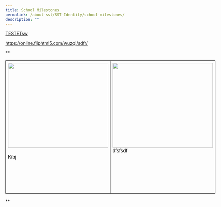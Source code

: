 ```yaml
---
title: School Milestones
permalink: /about-sst/SST-Identity/school-milestones/
description: ""
---
```

[TESTETsw](https://www.canva.com/design/DAFd0Fqwds8/4YxOfv8RuXqdk6COHBeljg/edit?utm_content=DAFd0Fqwds8&amp;utm_campaign=designshare&amp;utm_medium=link2&amp;utm_source=sharebutton)

https://online.fliphtml5.com/wuzql/sdfr/


**  
  
  

<table style="border:none;border-collapse:collapse;table-layout:fixed;width:501.67559055118113pt"><colgroup><col><col></colgroup><tbody><tr style="height:0pt"><td style="border-left:solid #000000 1pt;border-right:solid #000000 1pt;border-bottom:solid #000000 1pt;border-top:solid #000000 1pt;vertical-align:top;padding:5pt 5pt 5pt 5pt;overflow:hidden;overflow-wrap:break-word;"><p style="line-height:1.2;margin-top:0pt;margin-bottom:0pt;" dir="ltr"><span style="font-size:12pt;font-family:Arial;color:#000000;background-color:transparent;font-weight:400;font-style:normal;font-variant:normal;text-decoration:none;vertical-align:baseline;white-space:pre;white-space:pre-wrap;"><span style="border:none;display:inline-block;overflow:hidden;width:319px;height:268px;"><img style="margin-left:0px;margin-top:0px;" height="268" width="319" src="https://lh6.googleusercontent.com/lvA_7pgdLieOqJ1v6X8Ru0lVTNdCSE9jauua3pIkG6jMx5t7rMnjTYn0rO0kPGszrM6nqnNIkhDUwbLEppB1ncag510k3r1A4dfqJJnFuDinmP2cK_SMZryvSgrzVL27Vf2fwpYKbs5iM2rBO33JRI4"></span></span></p><br><p style="line-height:1.2;margin-top:0pt;margin-bottom:0pt;" dir="ltr"><span style="font-size:12pt;font-family:Arial;color:#000000;background-color:transparent;font-weight:400;font-style:normal;font-variant:normal;text-decoration:none;vertical-align:baseline;white-space:pre;white-space:pre-wrap;">Kibj</span></p><br><br><br><br><br></td><td style="border-left:solid #000000 1pt;border-right:solid #000000 1pt;border-bottom:solid #000000 1pt;border-top:solid #000000 1pt;vertical-align:top;padding:5pt 5pt 5pt 5pt;overflow:hidden;overflow-wrap:break-word;"><p style="line-height:1.2;margin-top:0pt;margin-bottom:0pt;" dir="ltr"><span style="font-size:12pt;font-family:Arial;color:#000000;background-color:transparent;font-weight:400;font-style:normal;font-variant:normal;text-decoration:none;vertical-align:baseline;white-space:pre;white-space:pre-wrap;"><span style="border:none;display:inline-block;overflow:hidden;width:319px;height:268px;"><img style="margin-left:0px;margin-top:0px;" height="268" width="319" src="https://lh6.googleusercontent.com/lvA_7pgdLieOqJ1v6X8Ru0lVTNdCSE9jauua3pIkG6jMx5t7rMnjTYn0rO0kPGszrM6nqnNIkhDUwbLEppB1ncag510k3r1A4dfqJJnFuDinmP2cK_SMZryvSgrzVL27Vf2fwpYKbs5iM2rBO33JRI4"></span></span></p><p style="line-height:1.2;margin-top:0pt;margin-bottom:0pt;" dir="ltr"><span style="font-size:12pt;font-family:Arial;color:#000000;background-color:transparent;font-weight:400;font-style:normal;font-variant:normal;text-decoration:none;vertical-align:baseline;white-space:pre;white-space:pre-wrap;">dfsfsdf</span></p></td></tr></tbody></table>

  
**